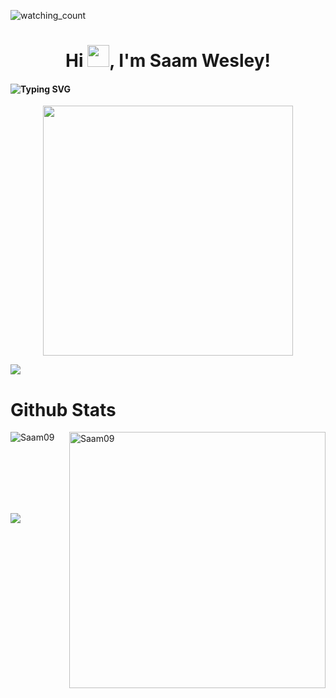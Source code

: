 <!--- 👋 Hi, I’m @Saam09
- 👀 I’m just a Computer Nerd.
- 🌱 I am in my Third year of Computer Science Engineering at Loyola-ICAM College of Engineering and Technology.
- 📫 you can reach me via email: saamjwesley@gmail.com
--->
<p align="left"> 
<img src="https://komarev.com/ghpvc/?username=Saam09&color=brightgreen" alt="watching_count" />
 </p>
<div id="container">
  
  <div id="title">
    <h1 align="center">Hi <img width="35" src="https://raw.githubusercontent.com/nixin72/nixin72/master/wave.gif">, I'm Saam Wesley!</h1>
    <h4 align="left"><img src="https://readme-typing-svg.demolab.com?font=Fira+Code&pause=1000&width=1000&lines=Currently+doing+my+third+year+in+Computer+Science+Engineering+at+LICET%2C+Chennai" alt="Typing SVG" /></h4>
  </div>
  
  <div id="header" align="center">
    <img src="https://media.giphy.com/media/qgQUggAC3Pfv687qPC/giphy.gif" width="400"/>
  </div>
  
 
  <img src="https://user-images.githubusercontent.com/73097560/115834477-dbab4500-a447-11eb-908a-139a6edaec5c.gif"><br/>
  
 
  <p align="center"><h1>Github Stats</h1>
 
<img align="left" src="https://github-readme-stats.vercel.app/api/top-langs?username=Saam09&show_icons=true&locale=en&layout=compact&theme=chartreuse-dark" alt="Saam09" /></p>
<p>&nbsp;<img align="right" src="https://github-readme-stats.vercel.app/api?username=Saam09&show_icons=true&locale=en&theme=chartreuse-dark" alt="Saam09" width="410" /></p>
<br><br><br><br><br>         

 <img src="https://user-images.githubusercontent.com/73097560/115834477-dbab4500-a447-11eb-908a-139a6edaec5c.gif"><br/>
 
  
</div>
